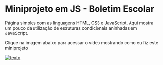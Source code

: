 # Miniprojeto em JS - Boletim Escolar
 Página simples com as linguagens HTML, CSS e JavaScript. Aqui mostra um pouco da utilização de estruturas condicionais aninhadas em JavaScript.

Clique na imagem abaixo para acessar o vídeo mostrando como eu fiz este miniprojeto

[![texto](https://github.com/allesantos/Mini-projeto-JS-Boletim-Escolar/blob/main/boletim.png)](https://www.youtube.com/watch?v=K1_E-qF2N_I "texto")
